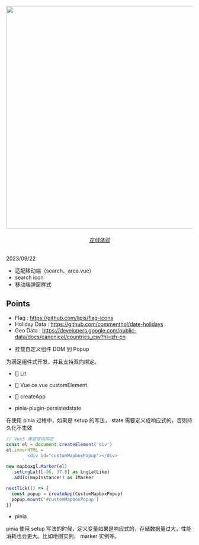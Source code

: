 <p align="center">
  <img src="https://cdn.jsdelivr.net/gh/pinky-pig/pic-bed/images20230905160648.png" width="600"/>
</p>


<h6 align='center'>
  <a href="https://holiday.mmeme.me/">在线体验</a>
</h6>

2023/09/22

- 适配移动端（search、area.vue）
- search icon
- 移动端弹窗样式



## Points

- Flag : https://github.com/lipis/flag-icons
- Holiday Data : https://github.com/commenthol/date-holidays
- Geo Data : https://developers.google.com/public-data/docs/canonical/countries_csv?hl=zh-cn

<!-- ![20230901161725](https://cdn.jsdelivr.net/gh/pinky-pig/pic-bed/images20230901161725.png) -->



- 挂载自定义组件 DOM 到 Popup

为满足组件式开发，并且支持双向绑定。

- [] Lit
- [] Vue ce.vue customElement
- [] createApp

- pinia-plugin-persistedstate

在使用 pinia 过程中，如果是 setup 的写法， state 需要定义成响应式的，否则持久化不生效

```ts
// Vue3 弹窗双向绑定
const el = document.createElement('div')
el.innerHTML = `
        <div id="customMapboxPopup"></div>
      `
new mapboxgl.Marker(el)
  .setLngLat([-96, 37.8] as LngLatLike)
  .addTo(mapInstance!) as IMarker

nextTick(() => {
  const popup = createApp(CustomMapboxPopup)
  popup.mount('#customMapboxPopup')
})
```

- pinia

pinia 使用 setup 写法的时候，定义变量如果是响应式的，存储数据量过大，性能消耗也会更大。比如地图实例， marker 实例等。
